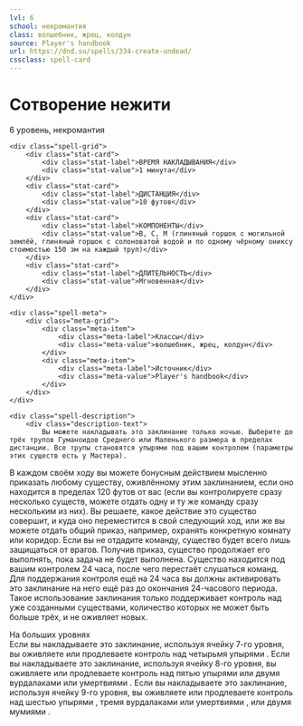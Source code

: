 ```yaml
---
lvl: 6
school: некромантия
class: волшебник, жрец, колдун
source: Player's handbook
url: https://dnd.su/spells/334-create-undead/
cssclass: spell-card
---
```


<div class="spell-container">
    <div class="spell-header">
        <h1 class="spell-name">Сотворение нежити</h1>
        <div class="spell-level">6 уровень, некромантия</div>
    </div>
    
    <div class="spell-grid">
        <div class="stat-card">
            <div class="stat-label">ВРЕМЯ НАКЛАДЫВАНИЯ</div>
            <div class="stat-value">1 минута</div>
        </div>
        <div class="stat-card">
            <div class="stat-label">ДИСТАНЦИЯ</div>
            <div class="stat-value">10 футов</div>
        </div>
        <div class="stat-card">
            <div class="stat-label">КОМПОНЕНТЫ</div>
            <div class="stat-value">В, С, М (глиняный горшок с могильной землёй, глиняный горшок с солоноватой водой и по одному чёрному ониксу стоимостью 150 зм на каждый труп)</div>
        </div>
        <div class="stat-card">
            <div class="stat-label">ДЛИТЕЛЬНОСТЬ</div>
            <div class="stat-value">Мгновенная</div>
        </div>
    </div>
    
    <div class="spell-meta">
        <div class="meta-grid">
            <div class="meta-item">
                <div class="meta-label">Классы</div>
                <div class="meta-value">волшебник, жрец, колдун</div>
            </div>
            <div class="meta-item">
                <div class="meta-label">Источник</div>
                <div class="meta-value">Player's handbook</div>
            </div>
        </div>
    </div>
    
    <div class="spell-description">
        <div class="description-text">
            Вы можете накладывать это заклинание только ночью. Выберите до трёх трупов Гуманоидов Среднего или Маленького размера в пределах дистанции. Все трупы становятся упырями под вашим контролем (параметры этих существ есть у Мастера).
В каждом своём ходу вы можете бонусным действием мысленно приказать любому существу, оживлённому этим заклинанием, если оно находится в пределах 120 футов от вас (если вы контролируете сразу несколько существ, можете отдать одну и ту же команду сразу нескольким из них). Вы решаете, какое действие это существо совершит, и куда оно переместится в свой следующий ход, или же вы можете отдать общий приказ, например, охранять конкретную комнату или коридор. Если вы не отдадите команду, существо будет всего лишь защищаться от врагов. Получив приказ, существо продолжает его выполнять, пока задача не будет выполнена.
Существо находится под вашим контролем 24 часа, после чего перестаёт слушаться команд. Для поддержания контроля ещё на 24 часа вы должны активировать это заклинание на него ещё раз до окончания 24-часового периода. Такое использование заклинания только поддерживает контроль над уже созданными существами, количество которых не может быть больше трёх, и не оживляет новых.
        </div>
        <div class="higher-levels">
            <div class="higher-levels-title">На больших уровнях</div>
            <div class="higher-levels-text">
                Если вы накладываете это заклинание, используя ячейку 7-го уровня, вы оживляете или продлеваете контроль над четырьмя упырями . Если вы накладываете это заклинание, используя ячейку 8-го уровня, вы оживляете или продлеваете контроль над пятью упырями или двумя вурдалаками или умертвиями . Если вы накладываете это заклинание, используя ячейку 9-го уровня, вы оживляете или продлеваете контроль над шестью упырями , тремя вурдалаками или умертвиями , или двумя мумиями .
            </div>
        </div>
    </div>
</div>